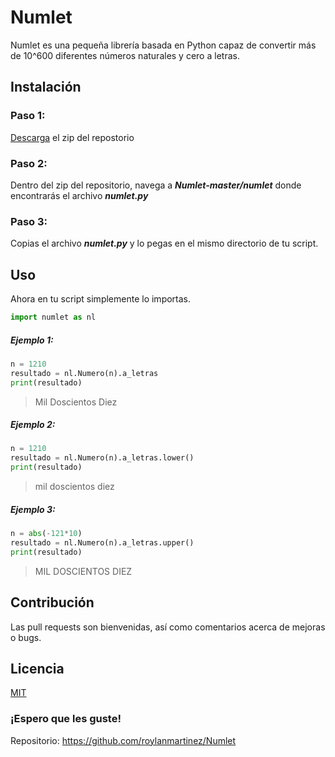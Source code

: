 # Numlet

Numlet es una pequeña librería basada en Python capaz de convertir más de 10^600 diferentes números naturales y cero a letras.

## Instalación
### Paso 1:
[Descarga](https://github.com/roylanmartinez/Numlet/archive/master.zip) el zip del repostorio
### Paso 2:
Dentro del zip del repositorio, navega a ***Numlet-master/numlet*** donde encontrarás el archivo ***numlet.py***
### Paso 3:
Copias el archivo ***numlet.py*** y lo pegas en el mismo directorio de tu script.
## Uso
Ahora en tu script simplemente lo importas.
```python
import numlet as nl
```
##### Ejemplo 1:
```python
n = 1210
resultado = nl.Numero(n).a_letras
print(resultado)
```
> Mil Doscientos Diez
##### Ejemplo 2:
```python
n = 1210
resultado = nl.Numero(n).a_letras.lower()
print(resultado)
```
> mil doscientos diez
##### Ejemplo 3:
```python
n = abs(-121*10)
resultado = nl.Numero(n).a_letras.upper()
print(resultado)
```
> MIL DOSCIENTOS DIEZ
## Contribución
Las pull requests son bienvenidas, así como comentarios acerca de mejoras o bugs. 

## Licencia
[MIT](LICENSE)

   ### ¡Espero que les guste! 
   Repositorio: https://github.com/roylanmartinez/Numlet
